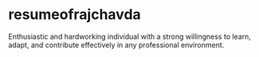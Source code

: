 # resumeofrajchavda
Enthusiastic and hardworking individual with a strong willingness to learn, adapt, and contribute effectively in any professional environment.
